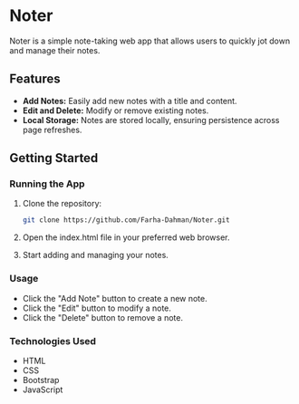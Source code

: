 # Noter

Noter is a simple note-taking web app that allows users to quickly jot down and manage their notes.

## Features

- **Add Notes:** Easily add new notes with a title and content.
- **Edit and Delete:** Modify or remove existing notes.
- **Local Storage:** Notes are stored locally, ensuring persistence across page refreshes.

## Getting Started

### Running the App

1. Clone the repository:

   ```bash
   git clone https://github.com/Farha-Dahman/Noter.git
   ```
2. Open the index.html file in your preferred web browser.

3. Start adding and managing your notes.

### Usage
- Click the "Add Note" button to create a new note.
- Click the "Edit" button to modify a note.
- Click the "Delete" button to remove a note.

### Technologies Used

- HTML
- CSS
- Bootstrap
- JavaScript
